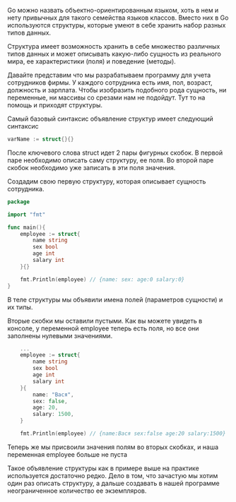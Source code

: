 Go можно назвать объектно-ориентированным языком, хоть в нем и нету привычных для такого семейства языков классов. Вместо них в Go используются структуры, которые умеют в себе хранить набор разных типов данных.

Структура имеет возможность хранить в себе множество различных типов данных и может описывать какую-либо сущность из реального мира, ее характеристики (поля) и поведение (методы).

Давайте представим что мы разрабатываем программу для учета сотрудников фирмы. У каждого сотрудника есть имя, пол, возраст, должность и зарплата. Чтобы изобразить подобного рода сущность, ни переменные, ни массивы со срезами нам не подойдут. Тут то на помощь и приходят структуры.

Самый базовый синтаксис объявление структур имеет следующий синтаксис
```go
varName := struct{}{}
```

После ключевого слова struct идет 2 пары фигурных скобок. В первой паре необходимо описать саму структуру, ее поля. Во второй паре скобок необходимо уже записать в эти поля значения.

Создадим свою первую структуру, которая описывает сущность сотрудника.
```go
package

import "fmt"

func main(){
	employee := struct{
		name string
		sex bool
		age int
		salary int
	}{}

	fmt.Println(employee) // {name: sex: age:0 salary:0}
}
```

В теле структуры мы объявили имена полей (параметров сущности) и их типы.

Вторые скобки мы оставили пустыми. Как вы можете увидеть в консоле, у переменной employee теперь есть поля, но все они заполнены нулевыми значениями.

```go
	...
	employee := struct{
		name string
		sex bool
		age int
		salary int
	}{
		name: "Вася",
		sex: false,
		age: 20,
		salary: 1500,
	}

	fmt.Println(employee) // {name:Вася sex:false age:20 salary:1500}
```

Теперь же мы присвоили значения полям во вторых скобках, и наша переменная employee больше не пуста

Такое объявление структуры как в примере выше на практике используется достаточно редко. Дело в том, что зачастую мы хотим один раз описать структуру, а дальше создавать в нашей программе неограниченное количество ее экземпляров.